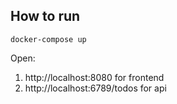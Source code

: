 ## How to run

`docker-compose up`

Open:
1. http://localhost:8080 for frontend
2. http://localhost:6789/todos for api